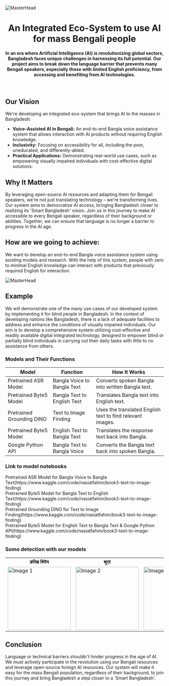![MasterHead](https://res.cloudinary.com/dfl02brcp/image/upload/v1720587133/pic2_t4zbuv.jpg)
<h1 align="center">An Integrated Eco-System to use AI for mass Bengali people</h1>

<h4 align="center">In an era where Artificial Intelligence (AI) is revolutionizing global sectors, Bangladesh faces unique challenges in harnessing its full potential. Our project aims to break down the language barrier that prevents many Bengali speakers, especially those with limited English proficiency, from accessing and benefiting from AI technologies.</h4>
<br>
<h2 align="left">Our Vision</h2>
<p>We're developing an integrated eco-system that brings AI to the masses in Bangladesh:</p>
<ul>
  <li>
    <strong>Voice-Assisted AI in Bengali:</strong> An end-to-end Bangla voice assistance system that allows interaction with AI products without requiring English knowledge.
  </li>
  <li>
    <strong>Inclusivity:</strong> Focusing on accessibility for all, including the poor, uneducated, and differently-abled.
  </li>
  <li>
    <strong>Practical Applications:</strong> Demonstrating real-world use cases, such as empowering visually impaired individuals with cost-effective digital solutions.
  </li>
</ul>

<h2>Why It Matters</h2>
<p>By leveraging open-source AI resources and adapting them for Bengali speakers, we're not just translating technology – we're transforming lives. Our system aims to democratize AI access, bringing Bangladesh closer to realizing its 'Smart Bangladesh' vision.
Join us in this journey to make AI accessible to every Bengali speaker, regardless of their background or abilities. Together, we can ensure that language is no longer a barrier to progress in the AI age.</p>


<h2>How are we going to achieve:</h2>
<p></p>We want to develop an end-to-end Bangla voice assistance system using existing models and research. With the help of this system, people with zero to minimal English knowledge can interact with products that previously required English for interaction.</p>

![MasterHead](https://res.cloudinary.com/dfl02brcp/image/upload/v1720608508/final1_w4z94v.jpg)

<h2>Example</h2>
<p>We will demonstrate one of the many use cases of our developed system by implementing it for blind people in Bangladesh. In the context of developing nations like Bangladesh, there is a lack of adequate facilities to address and enhance the conditions of visually impaired individuals. Our aim is to develop a comprehensive system utilizing cost-effective and readily available digital integrated technology, designed to empower blind or partially blind individuals in carrying out their daily tasks with little to no assistance from others.</p>


<h3>Models and Their Functions</h3>

<table>
  <thead>
    <tr>
      <th>Model</th>
      <th>Function</th>
      <th>How It Works</th>
    </tr>
  </thead>
  <tbody>
    <tr>
      <td>Pretrained ASR Model</td>
      <td>Bangla Voice to Bangla Text</td>
      <td>Converts spoken Bangla into written Bangla text.</td>
    </tr>
    <tr>
      <td>Pretrained Byte5 Model</td>
      <td>Bangla Text to English Text</td>
      <td>Translates Bangla text into English text.</td>
    </tr>
    <tr>
      <td>Pretrained Grounding DINO</td>
      <td>Text to Image Finding</td>
      <td>Uses the translated English text to find relevant images.</td>
    </tr>
    <tr>
      <td>Pretrained Byte5 Model</td>
      <td>English Text to Bangla Text</td>
      <td>Translates the response text back into Bangla.</td>
    </tr>
    <tr>
      <td>Google Python API</td>
      <td>Bangla Text to Bangla Voice</td>
      <td>Converts the Bangla text back into spoken Bangla.</td>
    </tr>
  </tbody>
</table>

<h3>Link to model notebooks</h3>
Pretrained ASR Model for Bangla Voice to Bangla Text(https://www.kaggle.com/code/nasiatfahim/book3-text-to-image-finding)<br>
Pretrained Byte5 Model for Bangla Text to English Text(https://www.kaggle.com/code/nasiatfahim/book3-text-to-image-finding)<br>
Pretrained Grounding DINO for Text to Image Finding(https://www.kaggle.com/code/nasiatfahim/book3-text-to-image-finding)<br>
Pretrained Byte5 Model for English Text to Bangla Text & Google Python API(https://www.kaggle.com/code/nasiatfahim/book3-text-to-image-finding)<br>

<h3>Some detection with our models</h3>

<table>
  <tr>
    <td align='center'><strong>রুবিক্স কিউব</strong></td>
    <td align='center'><strong>জুতা</strong></td>
    <td align='center'><strong>সানগ্লাস</strong></td>
    <td align='center'><strong>কলম</strong></td>
  </tr>
  <tr>
    <td><img src="https://res.cloudinary.com/dfl02brcp/image/upload/v1720604798/rubik_s_cube_ziptjc.jpg" alt="Image 1" width="200"/></td>
    <td><img src="https://res.cloudinary.com/dfl02brcp/image/upload/v1720604798/shoe_boaymq.jpg" alt="Image 2" width="200"/></td>
    <td><img src="https://res.cloudinary.com/dfl02brcp/image/upload/v1720604798/sunglass_dhca07.jpg" alt="Image 3" width="200"/></td>
    <td><img src="https://res.cloudinary.com/dfl02brcp/image/upload/v1720604798/pen_qy0leq.jpg" alt="Image 4" width="200"/></td>
  </tr>
</table>


<h2>Conclusion</h2>
<p>Language or technical barriers shouldn't hinder progress in the age of AI. We must actively participate in the revolution using our Bengali resources and leverage open-source foreign AI resources. Our system will make it easy for the mass Bengali population, regardless of their background, to join this journey and bring Bangladesh a step closer to a 'Smart Bangladesh'.</p>
